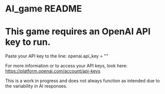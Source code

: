 # AI_game README

# This game requires an OpenAI API key to run.
Paste your API key to the line: openai.api_key = ""

For more information or to access your API keys, look here: https://platform.openai.com/account/api-keys

This is a work in progress and does not always function as intended due to the variability in AI responses.
